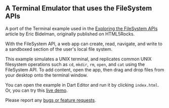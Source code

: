 ## A Terminal Emulator that uses the FileSystem APIs

A port of the Terminal example used in the
[Exploring the FileSystem APIs](http://www.html5rocks.com/en/tutorials/file/filesystem/)
article by Eric Bidelman, originally published on HTML5Rocks.

With the FileSystem API, a web app can create, read, navigate, and write to a
sandboxed section of the user's local file system.

This example simulates a UNIX terminal, and replicates common UNIX filesystem
operations such as `cd`, `mkdir`, `rm`, `open`, and `cat` using the FileSystem
API.  To add content, open the app, then drag and drop files from your
desktop onto the terminal window.

You can open the example in Dart Editor and run it by clicking `index.html`.
Or, you can try this
[live demo](http://www.dartlang.org/samples/terminal/).

Please report any [bugs or feature requests](http://dartbug.com/new).
